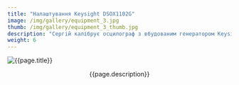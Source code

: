 ```yaml
---
title: "Налаштування Keysight DSOX1102G"
image: /img/gallery/equipment_3.jpg
thumb: /img/gallery/equipment_3_thumb.jpg
description: "Сергій калібрує осцилограф з вбудованим генератором Keysight DSOX1102G"
weight: 6
---
```


![{{page.title}} ]({{page.image}})

<p style="text-align: center;">{{page.description}}</p>
